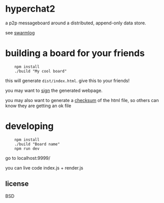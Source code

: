 # hyperchat2

a p2p messageboard around a distributed, append-only data store.

see [swarmlog](https://github.com/substack/swarmlog)

# building a board for your friends

        npm install
        ./build "My cool board"

this will generate `dist/index.html`. give this to your friends!

you may want to [sign](http://www.sanface.com/pgphtml.html) the generated webpage. 

you may also want to generate a [checksum](https://www.npmjs.com/package/checksum) of the html file, so others can know they are getting an ok file

# developing

        npm install
        ./build "Board name"
        npm run dev

go to localhost:9999/

you can live code index.js + render.js

## license

BSD
